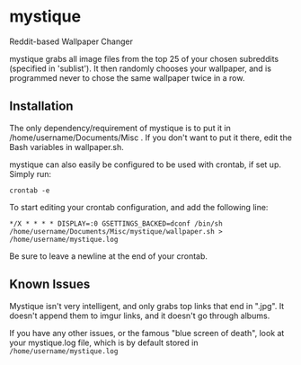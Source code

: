 mystique
========

Reddit-based Wallpaper Changer

mystique grabs all image files from the top 25 of your chosen subreddits (specified in 'sublist'). It then randomly chooses your wallpaper, and is programmed never to chose the same wallpaper twice in a row.

Installation
-----------

The only dependency/requirement of mystique is to put it in /home/username/Documents/Misc . If you don't want to put it there, edit the Bash variables in wallpaper.sh.

mystique can also easily be configured to be used with crontab, if set up. Simply run:

    crontab -e

To start editing your crontab configuration, and add the following line:

    */X * * * * DISPLAY=:0 GSETTINGS_BACKED=dconf /bin/sh /home/username/Documents/Misc/mystique/wallpaper.sh > /home/username/mystique.log

Be sure to leave a newline at the end of your crontab.

Known Issues
-------------

Mystique isn't very intelligent, and only grabs top links that end in ".jpg". It doesn't append them to imgur links, and it doesn't go through albums. 

If you have any other issues, or the famous "blue screen of death", look at your mystique.log file, which is by default stored in `/home/username/mystique.log`
